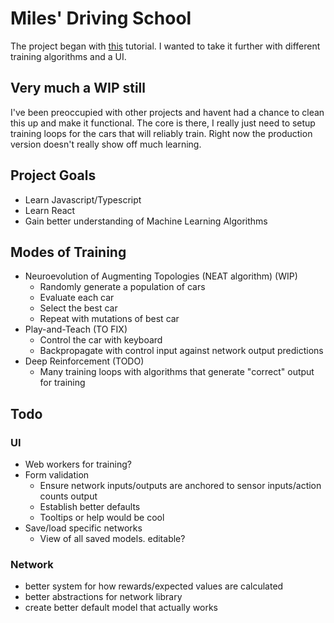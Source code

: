 # Miles' Driving School

The project began with [this](https://www.youtube.com/watch?v=Rs_rAxEsAvI) tutorial. I wanted to take it further with different training algorithms and a UI. 

## Very much a WIP still

I've been preoccupied with other projects and havent had a chance to clean this up and make it functional. The core is there, I really just need to setup training loops for the cars that will reliably train. Right now the production version doesn't really show off much learning. 

## Project Goals
  * Learn Javascript/Typescript
  * Learn React
  * Gain better understanding of Machine Learning Algorithms

## Modes of Training
  * Neuroevolution of Augmenting Topologies (NEAT algorithm) (WIP)
    * Randomly generate a population of cars
    * Evaluate each car
    * Select the best car
    * Repeat with mutations of best car
  * Play-and-Teach (TO FIX)
    * Control the car with keyboard
    * Backpropagate with control input against network output predictions
  * Deep Reinforcement (TODO)
    * Many training loops with algorithms that generate "correct" output for training

## Todo
### UI
* Web workers for training?
* Form validation
  * Ensure network inputs/outputs are anchored to sensor inputs/action counts output
  * Establish better defaults
  * Tooltips or help would be cool
* Save/load specific networks
  * View of all saved models. editable?

### Network
* better system for how rewards/expected values are calculated
* better abstractions for network library
* create better default model that actually works
